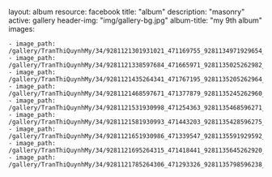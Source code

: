 
layout: album
resource: facebook
title: "album"
description: "masonry"
active: gallery
header-img: "img/gallery-bg.jpg"
album-title: "my 9th album"
images:
    
    - image_path: /gallery/TranThiQuynhMy/34/9281121301931021_471169755_9281134971929654_9223202462169429509_n.jpg
    - image_path: /gallery/TranThiQuynhMy/34/9281121338597684_471665971_9281135025262982_8285881928380430360_n.jpg
    - image_path: /gallery/TranThiQuynhMy/34/9281121435264341_471767195_9281135205262964_2549262636024829826_n.jpg
    - image_path: /gallery/TranThiQuynhMy/34/9281121468597671_471377879_9281135245262960_3532109822552421668_n.jpg
    - image_path: /gallery/TranThiQuynhMy/34/9281121531930998_471254363_9281135468596271_5620624355168145233_n.jpg
    - image_path: /gallery/TranThiQuynhMy/34/9281121581930993_471443203_9281135428596275_7821727322635779329_n.jpg
    - image_path: /gallery/TranThiQuynhMy/34/9281121651930986_471339547_9281135591929592_3453329300459652130_n.jpg
    - image_path: /gallery/TranThiQuynhMy/34/9281121695264315_471418441_9281135645262920_3891991411457328212_n.jpg
    - image_path: /gallery/TranThiQuynhMy/34/9281121785264306_471293326_9281135798596238_4607389989034912707_n.jpg